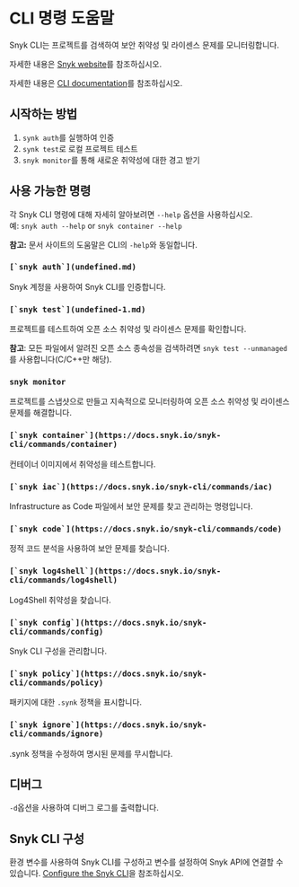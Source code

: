# CLI 명령 도움말

Snyk CLI는 프로젝트를 검색하여 보안 취약성 및 라이센스 문제를 모니터링합니다.

자세한 내용은 [Snyk website](https://snyk.io)를 참조하십시오.

자세한 내용은 [CLI documentation](../)를 참조하십시오.

## 시작하는 방법

1. `synk auth`를 실행하여 인증
2. `synk test`로 로컬 프로젝트 테스트
3. `snyk monitor`를 통해 새로운 취약성에 대한 경고 받기

## 사용 가능한 명령

각 Snyk CLI 명령에 대해 자세히 알아보려면 `--help` 옵션을 사용하십시오. \
예: `snyk auth --help` or `snyk container --help`

**참고:** 문서 사이트의 도움말은 CLI의 `-help`와 동일합니다.

### ``[`snyk auth`](undefined.md)``

Snyk 계정을 사용하여 Snyk CLI를 인증합니다.

### ``[`snyk test`](undefined-1.md)``

프로젝트를 테스트하여 오픈 소스 취약성 및 라이센스 문제를 확인합니다.

**참고**: 모든 파일에서 알려진 오픈 소스 종속성을 검색하려면 `snyk test --unmanaged`를 사용합니다(C/C++만 해당).

### `snyk monitor`

프로젝트를 스냅샷으로 만들고 지속적으로 모니터링하여 오픈 소스 취약성 및 라이센스 문제를 해결합니다.

### ``[`snyk container`](https://docs.snyk.io/snyk-cli/commands/container)``

컨테이너 이미지에서 취약성을 테스트합니다.

### ``[`snyk iac`](https://docs.snyk.io/snyk-cli/commands/iac)``

Infrastructure as Code 파일에서 보안 문제를 찾고 관리하는 명령입니다.

### ``[`snyk code`](https://docs.snyk.io/snyk-cli/commands/code)``

정적 코드 분석을 사용하여 보안 문제를 찾습니다.

### ``[`snyk log4shell`](https://docs.snyk.io/snyk-cli/commands/log4shell)``

Log4Shell 취약성을 찾습니다.

### ``[`snyk config`](https://docs.snyk.io/snyk-cli/commands/config)``

Snyk CLI 구성을 관리합니다.

### ``[`snyk policy`](https://docs.snyk.io/snyk-cli/commands/policy)``

패키지에 대한 `.synk` 정책을 표시합니다.

### ``[`snyk ignore`](https://docs.snyk.io/snyk-cli/commands/ignore)``

.synk 정책을 수정하여 명시된 문제를 무시합니다.

## 디버그

`-d`옵션을 사용하여 디버그 로그를 출력합니다.

## Snyk CLI 구성

환경 변수를 사용하여 Snyk CLI를 구성하고 변수를 설정하여 Snyk API에 연결할 수 있습니다. [Configure the Snyk CLI](https://docs.snyk.io/features/snyk-cli/configure-the-snyk-cli)을 참조하십시오.
